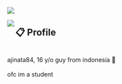 <img src="https://i.imgur.com/kfEBvSm.png"/>

<a href="https://discord.com/users/183480523371315201"><img align="left" src="https://lanyard-profile-readme.vercel.app/api/183480523371315201?bg=23283d&borderRadius=8px&hideDiscrim=true"/></a>


## 📋 Profile

<br/>ajinata84, 16 y/o guy from indonesia 🍜 <br/><br/>ofc im a student
